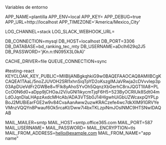 Variables de entorno

APP_NAME=plantilla
APP_ENV=local
APP_KEY=
APP_DEBUG=true
APP_URL=http://localhost
APP_TIMEZONE='America/Mexico_City'

LOG_CHANNEL=stack
LOG_SLACK_WEBHOOK_URL=

DB_CONNECTION=mysql
DB_HOST=localhost
DB_PORT=3306
DB_DATABASE=bd_ranking_tec_mty
DB_USERNAME=aDclh629q2J5
DB_PASSWORD='jKn.n:tN095X3L0kA)'

CACHE_DRIVER=file
QUEUE_CONNECTION=sync

#testing-react
KEYCLOAK_KEY_PUBLIC=MIIBIjANBgkqhkiG9w0BAQEFAAOCAQ8AMIIBCgKCAQEA1TAaL/5noZJUVOH2SRl1xhnSiqTpYD2oKszgIMJaVRwja2cDVvvIep3p03ApDUeVdFr2GWBe8+fFIk8yAhoSYvOh5QqnzXbGerhC8rxJQGT1IlA8+PLCcO0N6d0+aDpp9jCHOaJ2V/uGNl1ikycmTjqF6H5+523ByOCRIUk8Sdt04mLdOJqnDIaLHApzAxdcMHcAb/ADA3VTSb0J14HlgwhUiGbUZWcaxpQYPLpBoJ2MUBiEarFGE2w9v84CvaAanAww2uzwKRACzefe4wc7dkXIM91GRVYeVMnzVQQYn8Pwauf6Ok5rcaKI/Dww7i4bxTKLzpiNmJOslNMC9HTSNwIDAQAB

MAIL_MAILER=smtp
MAIL_HOST=smtp.office365.com
MAIL_PORT=587
MAIL_USERNAME=
MAIL_PASSWORD=
MAIL_ENCRYPTION=tls
MAIL_FROM_ADDRESS=hello@example.com
MAIL_FROM_NAME="app name"